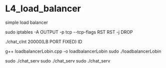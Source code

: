 # L4_load_balancer
simple load balancer

sudo iptables -A OUTPUT -p tcp --tcp-flags RST RST -j DROP

./chat_clnt <LB ip> 20000(LB PORT FIXED) ID

g++ loadbalancerLobin.cpp -o loadbalancerLobin
sudo ./loadbalancerLobin <LB source IP> <Server1 ip> <port> <Server2 ip> <port> <Server3 ip> <port>

sudo ./chat_serv <server1 port>
sudo ./chat_serv <server2 port>
sudo ./chat_serv <server3 port>

